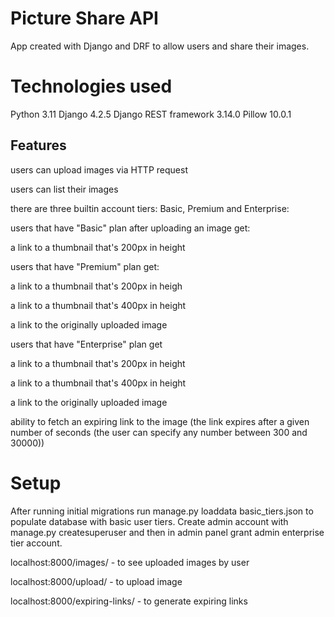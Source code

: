 # Picture Share API
App created with Django and DRF to allow users and share their images.

# Technologies used
Python 3.11
Django 4.2.5
Django REST framework 3.14.0
Pillow 10.0.1


## Features
users can upload images via HTTP request

users can list their images

there are three builtin account tiers: Basic, Premium and Enterprise:

users that have "Basic" plan after uploading an image get:

a link to a thumbnail that's 200px in height

users that have "Premium" plan get:

a link to a thumbnail that's 200px in heigh

a link to a thumbnail that's 400px in height

a link to the originally uploaded image

users that have "Enterprise" plan get

a link to a thumbnail that's 200px in height

a link to a thumbnail that's 400px in height

a link to the originally uploaded image

ability to fetch an expiring link to the image (the link expires after a given number of seconds (the user can specify any number between 300 and 30000))

# Setup
After running initial migrations run manage.py loaddata basic_tiers.json to populate database with basic user tiers. Create admin account with manage.py createsuperuser and then in admin panel grant admin enterprise tier account.

localhost:8000/images/ - to see uploaded images by user

localhost:8000/upload/ - to upload image

localhost:8000/expiring-links/ - to generate expiring links